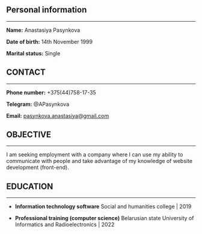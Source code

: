 ## Personal information
***

**Name:** Anastasiya Pasynkova

**Date of birth:** 14th November 1999

**Marital status:** Single

## CONTACT
***
**Phone number:** +375(44)758-17-35

**Telegram:** @APasynkova

**Email:** pasynkova.anastasiya@gmail.com

## OBJECTIVE
***
I am seeking employment with a company where I can use my ability to communicate with people and take advantage of my knowledge of website development (front-end).

## EDUCATION
***
* **Information technology software**
Social and humanities college | 2019

* **Professional training (computer science)**
Belarusian state University of Informatics and Radioelectronics | 2022
